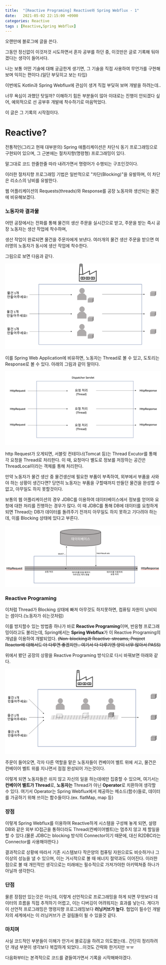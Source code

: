 ```yaml
---
title:  "[Reactive Programing] Reactive와 Spring Webflux - 1"
date:   2021-05-02 22:15:00 +0900
categories: Reactive
tags : [Reactive,Spring Webflux]
---
```




오랜만에 블로그에 글을 쓴다.

그동안 정신없이 이것저것 시도하면서 혼자 공부를 하던 중, 이것만은 글로 기록해 둬야겠다는 생각이 들어서다.

나는 보통 어떤 기술에 대해 궁금한게 생기면, 그 기술을 직접 사용하여 무언가를 구현해보며 익히는 편이다.(일단 부딪히고 보는 타입)



이번에도 Kotlin과 Spring Webflux에 관심이 생겨 직접 부딪혀 보며 개발을 하려는데..

너무 욕심이 과했던 탓일까? 이해하기 힘든 부분들이 많아 이대로는 진행이 안되겠다 싶어, 예외적으로  선 공부후 개발에 착수하기로 마음먹었다.



이 글은 그 기록의 시작점이다.



# Reactive?

전통적인(그리고 현재 대부분의) Spring 애플리케이션은 차단식 동기 프로그래밍으로 구현되어 있으며, 그 근본에는 절차지향(명령형) 프로그래밍이 있다.

말그대로 코드 한줄한줄 따라 내려가면서 명령어가 수행되는 구조인것이다.

이러한 절차지향 프로그래밍 기법은 일반적으로 "차단(Blocking)"을 유발하며, 이 차단은 리소스의 낭비를 유발한다.

웹 어플리케이션의 Requests(threads)와 Response를 공장 노동자와 생산되는 물건에 비유해보겠다.



### 노동자와 결과물

어떤 공장에서는 전화를 통해 물건의 생산 주문을 실시간으로 받고, 주문을 받는 즉시 공장 노동자는 생산 작업에 착수하며,

생산 작업이 완료되면 물건을 주문자에게 보낸다. 여러개의 물건 생산 주문을 받으면 여러명의 노동자가 동시에 생산 작업에 착수한다.

그림으로 보면 다음과 같다.

![](/assets/img/202105022243.png)

이를 Spring Web Application에 비유하면, 노동자는 Thread로 볼 수 있고, 도토리는 Response로 볼 수 있다. 아래의 그림과 같이 말이다.

![](/assets/img/202105041814.png)

http Request가 오게되면, 서블릿 컨테이너(Tomcat 등)는 Thread Excutor를 통해 각 요청을 Thread로 처리한다. 이 때, 요청마다 별도로 정보를 저장하는 공간은 ThreadLocal이라는 객체를 통해 처리한다.

만약 노동자가 물건 생산 중 물건생산에 필요한 부품이 부족하여, 외부에서 부품을 사와야 하는 상황이 생긴다면? 당연히 노동자는 부품을 구할때까지 만들던 물건을 완성할 수 없고, 아무일도 하지 못할것이다.

보통의 웹 어플리케이션의 경우 JDBC를 이용하여 데이터베이스에서 정보를 얻어와 요청에 대한 처리를 진행하는 경우가 많다. 이 때 JDBC를 통해 DB에 데이터를 요청하게 되면 Thread는 DB가 데이터를 돌려주기 전까지 아무일도 하지 못하고 기다려야 하는데, 이를 Blocking 상태에 있다고 부른다. 

![](/assets/img/202105051629.png)

### Reactive Programing

이처럼 Thread가 Blocking 상태에 빠져 아무것도 하지못하면, 컴퓨팅 자원이 낭비되는 셈이다.(노동자가 쉬는것처럼)

이를 방지할수 있는 방법중 하나가 바로 **Reactive Programing**이며, 반응형 프로그래밍이라고도 불리는데, Spring에서는 **Spring Webflux**가 이 Reactive Programing의 개념을 이용하여 개발되었다. ~~(Non-blocking과 Reactive-streams, Project Reactor에 대해서도 더 다루면 좋겠지만.. 여기서 다 다루기엔 양이 너무 많아서 PASS)~~

위에서 봤던 공장의 상황을 Reactive Programing 방식으로 다시 바꿔보면 아래와 같다.

![](/assets/img/202105051709.png)

주문이 들어오면, 각자 다른 역할을 맡은 노동자들이 컨베이어 벨트 위에 서고, 물건은 컨베이어 벨트 위를 지나면서 점점 완성되어 가는것이다.

이렇게 되면 노동자들은 쉬지 않고 자신의 일을 하는데에만 집중할 수 있으며, 여기서는 **컨베이어 벨트가 Thread**로, **노동자는** Thread가 아닌 **Operator**로 치환하여 생각할 수 있다. 여기서 Operator는 Spring Webflux에서 제공하는 메소드(함수)들로, 데이터를 가공하기 위해 쓰이는 함수들이다.(ex. flatMap, map 등)

### 장점

이렇게 Spring Webflux를 이용하여 Reactive하게 시스템을 구성해 놓게 되면, 설령 DB와 같은 외부 IO접근을 통하더라도 Thread(컨베이어벨트)는 멈추지 않고 제 할일을 할 수 있다.(물론 JDBC는 blocking 방식의 Connector이기 때문에, 대신 R2DBC라는 Connector를 사용해야한다.)

결과적으로 상황에 따라서 기존 시스템보다 작은양의 컴퓨팅 자원으로도 비슷하거나 그 이상의 성능을 낼 수 있으며, 이는 거시적으로 볼 때 에너지 절약과도 이어진다. 이러한 점으로 볼 때 개인적인 생각으로는 미래에는 필수적으로 가져가야한 아키텍쳐중 하나가 아닐까 생각한다.

### 단점

물론 장점만 있는것은 아닌데, 이렇게 선언적으로 프로그래밍을 하게 되면 무엇보다 데이터의 흐름을 직접 추적하기 어렵고, 이는 디버깅이 어려워지는 효과를 낳는다. 게다가 이 선언적 프로그래밍은 명령지향 프로그래밍보다 **러닝커브가 높다**. 협업이 필수인 개발자의 세계에서는 이 러닝커브가 큰 걸림돌이 될 수 있을것 같다.



### 마치며

사실 코드적인 부분들이 이해가 안가서 블로깅을 하려고 의도했는데.. 간단히 정리하려던 개념 부분이 생각보다 복잡하게 되었다...이것도 간략화 한거지만 ㅠㅠ

다음화부터는 본격적으로 코드를 곁들여가면서 기록을 시작해봐야겠다.



